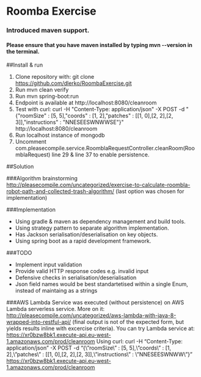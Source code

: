 # Roomba Exercise
### Introduced maven support.
#### Please ensure that you have maven installed by typing mvn --version in the terminal.

##Install & run
1. Clone repository with: git clone https://github.com/dlerko/RoombaExercise.git
2. Run mvn clean verify
3. Run mvn spring-boot:run
4. Endpoint is available at http://localhost:8080/cleanroom
5. Test with curl:
curl -H "Content-Type: application/json" -X POST -d "{\"roomSize\" : [5, 5],\"coords\" : [1, 2],\"patches\" : [[1, 0],[2, 2],[2, 3]],\"instructions\" : \"NNESEESWNWWSE\"}" http://localhost:8080/cleanroom
6. Run localhost instance of mongodb
7. Uncomment com.pleasecompile.service.RoomblaRequestController.cleanRoom(RoomblaRequest) line 29 & line 37 to enable persistence.

##Solution

###Algorithm brainstorming
http://pleasecompile.com/uncategorized/exercise-to-calculate-roombla-robot-path-and-collected-trash-algorithm/ (last option was chosen for implementation)

###Implementation
* Using gradle & maven as dependency management and build tools.
* Using strategy pattern to separate algorithm implementation.
* Has Jackson serialisation/deserialisation on key objects.
* Using spring boot as a rapid development framework.

###TODO
* Implement input validation
* Provide valid HTTP response codes e.g. invalid input
* Defensive checks in serialisation/deserialisation
* Json field names would be best standartetised within a single Enum, instead of maintaing as a strings

###AWS Lambda
Service was executed (without persistence) on AWS Lambda serverless service. More on it: http://pleasecompile.com/uncategorized/aws-lambda-with-java-8-wrapped-into-restful-api/ (final output is not of the expected form, but yields results inline with excercise criteria).
You can try Lambda service at: https://xr0bzw8bk1.execute-api.eu-west-1.amazonaws.com/prod/cleanroom
Using curl: curl -H “Content-Type: application/json” -X POST -d “{\”roomSize\” : [5, 5],\”coords\” : [1, 2],\”patches\” : [[1, 0],[2, 2],[2, 3]],\”instructions\” : \”NNESEESWNWW\”}” https://xr0bzw8bk1.execute-api.eu-west-1.amazonaws.com/prod/cleanroom

